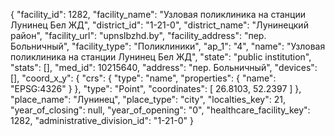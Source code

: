 {
    "facility_id": 1282,
    "facility_name": "Узловая поликлиника на станции Лунинец Бел ЖД",
    "district_id": "1-21-0",
    "district_name": "Лунинецкий район",
    "facility_url": "upnslbzhd.by",
    "facility_address": "пер. Больничный",
    "facility_type": "Поликлиники",
    "ap_1": "4",
    "name": "Узловая поликлиника на станции Лунинец Бел ЖД",
    "state": "public institution",
    "stats": [],
    "med_id": 10215640,
    "address": "пер. Больничный",
    "devices": [],
    "coord_x_y": {
        "crs": {
            "type": "name",
            "properties": {
                "name": "EPSG:4326"
            }
        },
        "type": "Point",
        "coordinates": [
            26.8103,
            52.2397
        ]
    },
    "place_name": "Лунинец",
    "place_type": "city",
    "localties_key": 21,
    "year_of_closing": null,
    "year_of_opening": "0",
    "healthcare_facility_key": 1282,
    "administrative_division_id": "1-21-0"
}